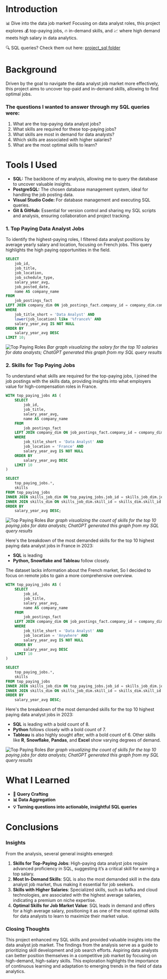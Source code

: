 # Introduction
📊 Dive into the data job market! Focusing on data analyst roles, this project explores 💰 top-paying jobs, 🔥 in-demand skills, and 📈 where high demand meets high salary in data analytics.

🔍 SQL queries? Check them out here: [project_sql folder](/project/)

# Background
Driven by the goal to navigate the data analyst job market more effectively, this project aims to uncover top-paid and in-demand skills, allowing to find optimal jobs.

### The questions I wanted to answer through my SQL queries were:

1. What are the top-paying data analyst jobs?
2. What skills are required for these top-paying jobs?
3. What skills are most in demand for data analysts?
4. Which skills are associated with higher salaries?
5. What are the most optimal skills to learn?

# Tools I Used

- **SQL:** The backbone of my analysis, allowing me to query the database to uncover valuable insights.
- **PostgreSQL:** The chosen database management system, ideal for handling the job posting data.
- **Visual Studio Code:** For database management and executing SQL queries.
- **Git & GitHub:** Essential for version control and sharing my SQL scripts and analysis, ensuring collaboration and project tracking.

### 1. Top Paying Data Analyst Jobs
To identify the highest-paying roles, I filtered data analyst positions by average yearly salary and location, focusing on French jobs. This query highlights the high paying opportunities in the field.

```sql
SELECT	
	job_id,
	job_title,
	job_location,
	job_schedule_type,
	salary_year_avg,
	job_posted_date,
    name AS company_name
FROM
    job_postings_fact
LEFT JOIN company_dim ON job_postings_fact.company_id = company_dim.company_id
WHERE
    job_title_short = 'Data Analyst' AND 
    lower(job_location) like '%france%' AND 
    salary_year_avg IS NOT NULL
ORDER BY
    salary_year_avg DESC
LIMIT 10;
```
![Top Paying Roles](assets/1_Top_Paying_Jobs.png)
*Bar graph visualizing the salary for the top 10 salaries for data analysts; ChatGPT generated this graph from my SQL query results*

### 2. Skills for Top Paying Jobs
To understand what skills are required for the top-paying jobs, I joined the job postings with the skills data, providing insights into what employers value for high-compensation roles in France.

```sql
WITH top_paying_jobs AS (
    SELECT	
        job_id,
        job_title,
        salary_year_avg,
        name AS company_name
    FROM
        job_postings_fact
    LEFT JOIN company_dim ON job_postings_fact.company_id = company_dim.company_id
    WHERE
        job_title_short = 'Data Analyst' AND 
        job_location = 'France' AND 
        salary_year_avg IS NOT NULL
    ORDER BY
        salary_year_avg DESC
    LIMIT 10
)

SELECT 
    top_paying_jobs.*,
    skills
FROM top_paying_jobs
INNER JOIN skills_job_dim ON top_paying_jobs.job_id = skills_job_dim.job_id
INNER JOIN skills_dim ON skills_job_dim.skill_id = skills_dim.skill_id
ORDER BY
    salary_year_avg DESC;
```

![Top Paying Roles](assets/2_Top_Paying_Jobs_Skills.png)
*Bar graph visualizing the count of skills for the top 10 paying jobs for data analysts; ChatGPT generated this graph from my SQL query results*


Here's the breakdown of the most demanded skills for the top 10 highest paying data analyst jobs in France in 2023:
- **SQL** is leading 
- **Python, Snowflake and Tableau** follow closely.

The dataset lacks information about the French market, So I decided to focus on remote jobs to gain a more comprehensive overview.

```sql
WITH top_paying_jobs AS (
    SELECT	
        job_id,
        job_title,
        salary_year_avg,
        name AS company_name
    FROM
        job_postings_fact
    LEFT JOIN company_dim ON job_postings_fact.company_id = company_dim.company_id
    WHERE
        job_title_short = 'Data Analyst' AND 
        job_location = 'Anywhere' AND 
        salary_year_avg IS NOT NULL
    ORDER BY
        salary_year_avg DESC
    LIMIT 10
)

SELECT 
    top_paying_jobs.*,
    skills
FROM top_paying_jobs
INNER JOIN skills_job_dim ON top_paying_jobs.job_id = skills_job_dim.job_id
INNER JOIN skills_dim ON skills_job_dim.skill_id = skills_dim.skill_id
ORDER BY
    salary_year_avg DESC;
```
Here's the breakdown of the most demanded skills for the top 10 highest paying data analyst jobs in 2023:
- **SQL** is leading with a bold count of 8.
- **Python** follows closely with a bold count of 7.
- **Tableau** is also highly sought after, with a bold count of 6.
Other skills like **R**, **Snowflake**, **Pandas**, and **Excel** show varying degrees of demand.

![Top Paying Roles](assets/3_Top_Paying_Jobs_Skills_Remote.png)
*Bar graph visualizing the count of skills for the top 10 paying jobs for data analysts; ChatGPT generated this graph from my SQL query results*


# What I Learned

- **🧩 Query Crafting** 
- **📊 Data Aggregation**
- **💡 Turning questions into actionable, insightful SQL queries** 

# Conclusions

### Insights

From the analysis, several general insights emerged:

1. **Skills for Top-Paying Jobs**: High-paying data analyst jobs require advanced proficiency in SQL, suggesting it’s a critical skill for earning a top salary.
2. **Most In-Demand Skills**: SQL is also the most demanded skill in the data analyst job market, thus making it essential for job seekers.
3. **Skills with Higher Salaries**: Specialized skills, such as kafka and cloud technologies, are associated with the highest average salaries, indicating a premium on niche expertise.
4. **Optimal Skills for Job Market Value**: SQL leads in demand and offers for a high average salary, positioning it as one of the most optimal skills for data analysts to learn to maximize their market value.


### Closing Thoughts

This project enhanced my SQL skills and provided valuable insights into the data analyst job market. The findings from the analysis serve as a guide to prioritizing skill development and job search efforts. Aspiring data analysts can better position themselves in a competitive job market by focusing on high-demand, high-salary skills. This exploration highlights the importance of continuous learning and adaptation to emerging trends in the field of data analytics.
